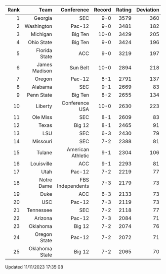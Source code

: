 | Rank  | Team                 | Conference           | Record   | Rating | Deviation |
| ---:  | ---:                 | ---:                 | ---:     | ---:   | ---:      |
| 1     | Georgia              | SEC                  | 9-0      | 3579   | 360       |
| 2     | Washington           | Pac-12               | 9-0      | 3481   | 182       |
| 3     | Michigan             | Big Ten              | 10-0     | 3429   | 205       |
| 4     | Ohio State           | Big Ten              | 9-0      | 3424   | 196       |
| 5     | Florida State        | ACC                  | 9-0      | 3219   | 197       |
| 6     | James Madison        | Sun Belt             | 10-0     | 2894   | 218       |
| 7     | Oregon               | Pac-12               | 8-1      | 2791   | 137       |
| 8     | Alabama              | SEC                  | 9-1      | 2669   | 83        |
| 9     | Penn State           | Big Ten              | 8-2      | 2655   | 134       |
| 10    | Liberty              | Conference USA       | 10-0     | 2630   | 223       |
| 11    | Ole Miss             | SEC                  | 8-1      | 2609   | 83        |
| 12    | Texas                | Big 12               | 8-1      | 2465   | 91        |
| 13    | LSU                  | SEC                  | 6-3      | 2430   | 79        |
| 14    | Missouri             | SEC                  | 7-2      | 2388   | 81        |
| 15    | Tulane               | American Athletic    | 9-1      | 2304   | 106       |
| 16    | Louisville           | ACC                  | 9-1      | 2293   | 81        |
| 17    | Utah                 | Pac-12               | 7-2      | 2219   | 77        |
| 18    | Notre Dame           | FBS Independents     | 7-3      | 2179   | 73        |
| 19    | Duke                 | ACC                  | 6-3      | 2133   | 73        |
| 20    | USC                  | Pac-12               | 7-3      | 2119   | 73        |
| 21    | Tennessee            | SEC                  | 7-2      | 2118   | 77        |
| 22    | Arizona              | Pac-12               | 7-3      | 2084   | 71        |
| 23    | Oklahoma             | Big 12               | 7-2      | 2074   | 76        |
| 24    | Oregon State         | Pac-12               | 7-2      | 2072   | 71        |
| 25    | Oklahoma State       | Big 12               | 7-2      | 2065   | 70        |

Updated 11/11/2023 17:35:08

